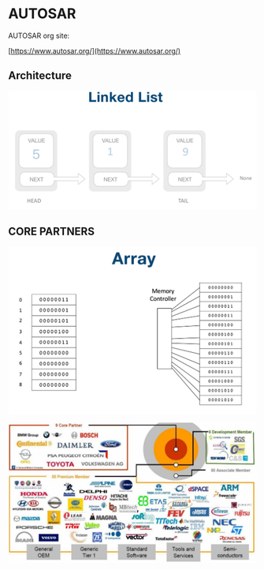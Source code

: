 # AUTOSAR

AUTOSAR org site:

[https://www.autosar.org/](https://www.autosar.org/)

## Architecture

![](../../.gitbook/assets/pi-zhu-20200423-004403%20%281%29.png)

## CORE PARTNERS

![](../../.gitbook/assets/pi-zhu-20200423-004403.png)

![](../../.gitbook/assets/e0e794e9a9bb18bb80545df07f83e18b.jpg)






